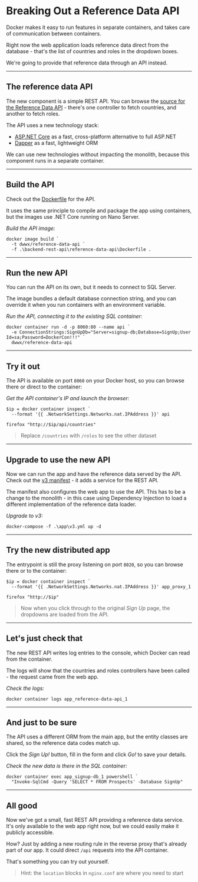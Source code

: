 # Breaking Out a Reference Data API

Docker makes it easy to run features in separate containers, and takes care of communication between containers.

Right now the web application loads reference data direct from the database - that's the list of countries and roles in the dropdown boxes.

We're going to provide that reference data through an API instead.

---

## The reference data API

The new component is a simple REST API. You can browse the [source for the Reference Data API](./signup/src/SignUp.Api.ReferenceData) - there's one controller to fetch countries, and another to fetch roles.

The API uses a new technology stack:

- [ASP.NET Core](https://docs.microsoft.com/en-us/aspnet/core/?view=aspnetcore-2.1) as a fast, cross-platform alternative to full ASP.NET
- [Dapper](https://github.com/StackExchange/Dapper) as a fast, lightweight ORM

We can use new technologies without impacting the monolith, because this component runs in a separate container.

---

## Build the API

Check out the [Dockerfile](./backend-rest-api/reference-data-api/Dockerfile) for the API. 

It uses the same principle to compile and package the app using containers, but the images use .NET Core running on Nano Server. 

_Build the API image:_

```
docker image build `
  -t dwwx/reference-data-api `
  -f .\backend-rest-api\reference-data-api\Dockerfile .
```

---

## Run the new API

You can run the API on its own, but it needs to connect to SQL Server. 

The image bundles a default database connection string, and you can override it when you run containers with an environment variable.

_Run the API, connecting it to the existing SQL container:_

```
docker container run -d -p 8060:80 --name api `
  -e ConnectionStrings:SignUpDb="Server=signup-db;Database=SignUp;User Id=sa;Password=DockerCon!!!" `
  dwwx/reference-data-api
```

---

## Try it out

The API is available on port `8060` on your Docker host, so you can browse there or direct to the container:

_Get the API container's IP and launch the browser:_

```
$ip = docker container inspect `
  --format '{{ .NetworkSettings.Networks.nat.IPAddress }}' api

firefox "http://$ip/api/countries"
```

> Replace `/countries` with `/roles` to see the other dataset

---

## Upgrade to use the new API

Now we can run the app and have the reference data served by the API. Check out the [v3 manifest](./app/v3.yml) - it adds a service for the REST API.

The manifest also configures the web app to use the API. This has to be a change to the monolith - in this case using Dependency Injection to load a different implementation of the reference data loader.

_Upgrade to v3:_

```
docker-compose -f .\app\v3.yml up -d
```

---

## Try the new distributed app

The entrypoint is still the proxy listening on port `8020`, so you can browse there or to the container:

```
$ip = docker container inspect `
  --format '{{ .NetworkSettings.Networks.nat.IPAddress }}' app_proxy_1

firefox "http://$ip"
```

> Now when you click through to the original _Sign Up_ page, the dropdowns are loaded from the API.

---

## Let's just check that

The new REST API writes log entries to the console, which Docker can read from the container. 

The logs will show that the countries and roles controllers have been called - the request came from the web app.

_Check the logs:_

```
docker container logs app_reference-data-api_1
```

---

## And just to be sure

The API uses a different ORM from the main app, but the entity classes are shared, so the reference data codes match up.

Click the _Sign Up!_ button, fill in the form and click _Go!_ to save your details.

_Check the new data is there in the SQL container:_

```
docker container exec app_signup-db_1 powershell `
  "Invoke-SqlCmd -Query 'SELECT * FROM Prospects' -Database SignUp"
```

---

## All good

Now we've got a small, fast REST API providing a reference data service. It's only available to the web app right now, but we could easily make it publicly accessible.

How? Just by adding a new routing rule in the reverse proxy that's already part of our app. It could direct `/api` requests into the API container.

That's something you can try out yourself.

> Hint: the `location` blocks in `nginx.conf` are where you need to start